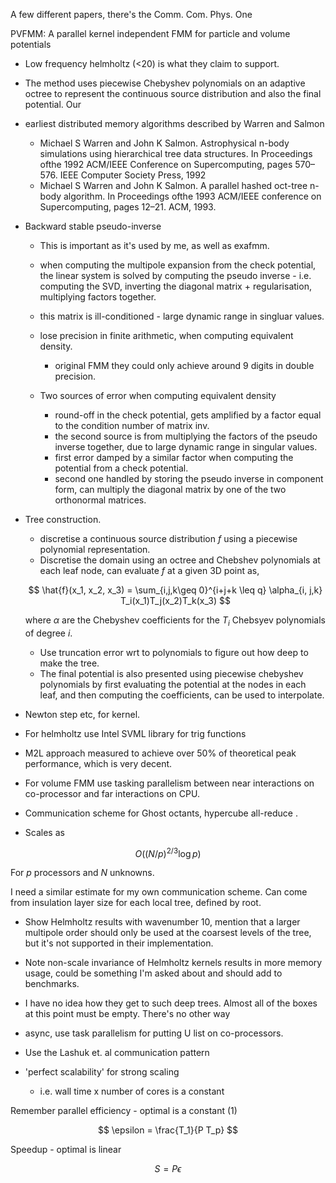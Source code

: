 A few different papers, there's the Comm. Com. Phys. One

PVFMM: A parallel kernel independent FMM for particle and volume potentials

- Low frequency helmholtz (<20) is what they claim to support.

- The method uses piecewise Chebyshev polynomials on an adaptive octree to represent the continuous source distribution and also the final potential. Our

- earliest distributed memory algorithms described by Warren and Salmon
    - Michael S Warren and John K Salmon. Astrophysical n-body simulations using hierarchical tree data structures. In Proceedings ofthe 1992 ACM/IEEE Conference on Supercomputing, pages 570–576. IEEE Computer Society Press, 1992
    - Michael S Warren and John K Salmon. A parallel hashed oct-tree n-body algorithm. In Proceedings ofthe 1993 ACM/IEEE conference on Supercomputing, pages 12–21. ACM, 1993.

- Backward stable pseudo-inverse
    - This is important as it's used by me, as well as exafmm.

    - when computing the multipole expansion from the check potential, the linear system is solved by computing the pseudo inverse - i.e. computing the SVD, inverting the diagonal matrix + regularisation, multiplying factors together.
    - this matrix is ill-conditioned - large dynamic range in singluar values.
    - lose precision in finite arithmetic, when computing equivalent density.
        - original FMM they could only achieve around 9 digits in double precision.
    - Two sources of error when computing equivalent density
        - round-off in the check potential, gets amplified by a factor equal to the condition number of matrix inv.
        - the second source is from multiplying the factors of the pseudo inverse together, due to large dynamic range in singular values.
        - first error damped by a similar factor when computing the potential from a check potential.
        - second one handled by storing the pseudo inverse in component form, can multiply the diagonal matrix by one of the two orthonormal matrices.


- Tree construction.
    - discretise a continuous source distribution $f$ using a piecewise polynomial representation.
    - Discretise the domain using an octree and Chebshev polynomials at each leaf node, can evaluate $f$ at a given 3D point as,

    $$
    \hat{f}(x_1, x_2, x_3) = \sum_{i,j,k\geq 0}^{i+j+k \leq q} \alpha_{i, j,k} T_i(x_1)T_j(x_2)T_k(x_3)
    $$

    where $\alpha$ are the Chebyshev coefficients for the $T_i$ Chebsyev polynomials of degree $i$.
    - Use truncation error wrt to polynomials to figure out how deep to make the tree.
    - The final potential is also presented using piecewise chebyshev polynomials by first evaluating the potential at the nodes in each leaf, and then computing the coefficients, can be used to interpolate.

- Newton step etc, for kernel.
- For helmholtz use Intel SVML library for trig functions
- M2L approach measured to achieve over 50% of theoretical peak performance, which is very decent.
- For volume FMM use tasking parallelism between near interactions on co-processor and far interactions on CPU.

- Communication scheme for Ghost octants, hypercube all-reduce .
- Scales as

$$
O((N/p)^{2/3} \log{p})
$$

For $p$ processors and $N$ unknowns.

I need a similar estimate for my own communication scheme. Can come from insulation layer size for each local tree, defined by root.

- Show Helmholtz results with wavenumber 10, mention that a larger multipole order should only be used at the coarsest levels of the tree, but it's not supported in their implementation.

- Note non-scale invariance of Helmholtz kernels results in more memory usage, could be something I'm asked about and should add to benchmarks.

- I have no idea how they get to such deep trees. Almost all of the boxes at this point must be empty. There's no other way

- async, use task parallelism for putting U list on co-processors.

- Use the Lashuk et. al communication pattern

- 'perfect scalability' for strong scaling
    - i.e. wall time x number of cores is a constant

Remember parallel efficiency - optimal is a constant (1)

$$
\epsilon = \frac{T_1}{P T_p}
$$

Speedup - optimal is linear

$$
S = P \epsilon
$$

